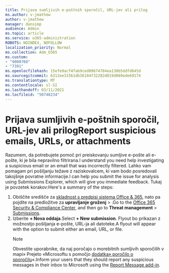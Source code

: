 ```yaml
---
title: Prijava sumljivih e-poštnih sporočil, URL-jev ali prilog
ms.author: v-jmathew
author: v-jmathew
manager: dansimp
audience: Admin
ms.topic: article
ms.service: o365-administration
ROBOTS: NOINDEX, NOFOLLOW
localization_priority: Normal
ms.collection: Adm_O365
ms.custom:
- "9000760"
- "7391"
ms.openlocfilehash: 15efe9acf4fab9ced09674784ea130b5ddfd645d
ms.sourcegitcommit: 6312ee31561db36104f32282d019d069ede69174
ms.translationtype: MT
ms.contentlocale: sl-SI
ms.lasthandoff: 03/11/2021
ms.locfileid: "50748234"
---
```

# <a name="report-suspicious-emails-urls-or-attachments"></a><span data-ttu-id="21a75-102">Prijava sumljivih e-poštnih sporočil, URL-jev ali prilog</span><span class="sxs-lookup"><span data-stu-id="21a75-102">Report suspicious emails, URLs, or attachments</span></span>

<span data-ttu-id="21a75-103">Razumem, da potrebujete pomoč pri preiskovanju sumljive e-pošte ali e-pošte, ki je bila nepravilno filtrirana.</span><span class="sxs-lookup"><span data-stu-id="21a75-103">I understand you need help investigating a suspicious email or an email that was incorrectly filtered.</span></span> <span data-ttu-id="21a75-104">Lahko vam pomagam pri pošiljanju težave z raziskovalcem, ki vam bodo posredovali takojšnje povratne informacije.</span><span class="sxs-lookup"><span data-stu-id="21a75-104">I can help you submit the issue for analysis using Submissions Explorer, which will give you immediate feedback.</span></span> <span data-ttu-id="21a75-105">Tukaj je povzetek korakov:</span><span class="sxs-lookup"><span data-stu-id="21a75-105">Here's a summary of the steps:</span></span>

1. <span data-ttu-id="21a75-106">Obiščite središče za [skladnost s predpisi sistema Office & 365](https://go.microsoft.com/fwlink/p/?linkid=2077143), nato pa pojdite na predložitve za **upravljanje groženj**  >  [](https://go.microsoft.com/fwlink/?linkid=2101521).</span><span class="sxs-lookup"><span data-stu-id="21a75-106">Go to the [Office 365 Security & Compliance Center](https://go.microsoft.com/fwlink/p/?linkid=2077143), and then go to **Threat management** > [Submissions](https://go.microsoft.com/fwlink/?linkid=2101521).</span></span>
2. <span data-ttu-id="21a75-107">Izberite **+ Nova oddaja**.</span><span class="sxs-lookup"><span data-stu-id="21a75-107">Select **+ New submission**.</span></span> <span data-ttu-id="21a75-108">Flyout bo prikazan z možnostjo pošiljanja e-pošte, URL-ja ali datoteke.</span><span class="sxs-lookup"><span data-stu-id="21a75-108">A flyout will appear with the option to submit either an email, URL, or file.</span></span>
    > [!NOTE]
    > <span data-ttu-id="21a75-109">Obvestite uporabnike, da naj poročajo o morebitnih sumljivih sporočilih v mapi» Prejeto «Microsoftu s pomočjo [dodatka» poročilo o sporočilu](https://go.microsoft.com/fwlink/?linkid=2092385)«.</span><span class="sxs-lookup"><span data-stu-id="21a75-109">Inform your users that they should report any suspicious messages in their inbox to Microsoft using the [Report Message add-in](https://go.microsoft.com/fwlink/?linkid=2092385).</span></span>
